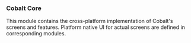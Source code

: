 ### Cobalt Core

This module contains the cross-platform implementation of Cobalt's screens and features.
Platform native UI for actual screens are defined in corresponding modules.